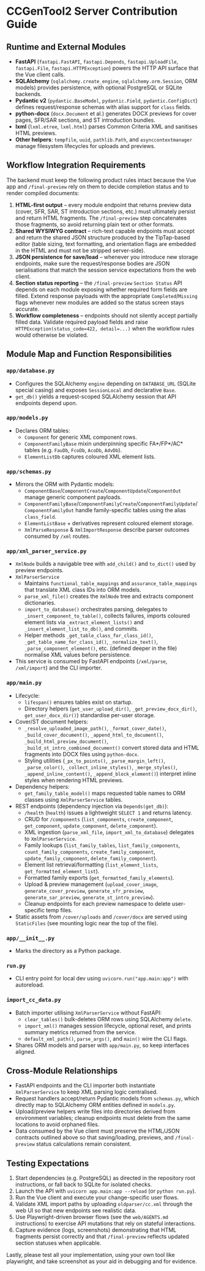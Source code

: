 # CCGenTool2 Server Contribution Guide

## Runtime and External Modules
- **FastAPI** (`fastapi.FastAPI`, `fastapi.Depends`, `fastapi.UploadFile`, `fastapi.File`, `fastapi.HTTPException`) powers the HTTP API surface that the Vue client calls.
- **SQLAlchemy** (`sqlalchemy.create_engine`, `sqlalchemy.orm.Session`, ORM models) provides persistence, with optional PostgreSQL or SQLite backends.
- **Pydantic v2** (`pydantic.BaseModel`, `pydantic.Field`, `pydantic.ConfigDict`) defines request/response schemas with alias support for `class` fields.
- **python-docx** (`docx.Document` et al.) generates DOCX previews for cover pages, SFR/SAR sections, and ST introduction bundles.
- **lxml** (`lxml.etree`, `lxml.html`) parses Common Criteria XML and sanitises HTML previews.
- **Other helpers**: `tempfile`, `uuid`, `pathlib.Path`, and `asynccontextmanager` manage filesystem lifecycles for uploads and previews.

## Workflow Integration Requirements
The backend must keep the following product rules intact because the Vue app and `/final-preview` rely on them to decide completion status and to render compiled documents:
1. **HTML-first output** – every module endpoint that returns preview data (cover, SFR, SAR, ST introduction sections, etc.) must ultimately persist and return HTML fragments. The `/final-preview` step concatenates those fragments, so avoid returning plain text or other formats.
2. **Shared WYSIWYG contract** – rich-text capable endpoints must accept and return the shared JSON structure produced by the TipTap-based editor (table sizing, text formatting, and orientation flags are embedded in the HTML and must not be stripped server-side).
3. **JSON persistence for save/load** – whenever you introduce new storage endpoints, make sure the request/response bodies are JSON serialisations that match the session service expectations from the web client.
4. **Section status reporting** – the `/final-preview` `Section Status` API depends on each module exposing whether required form fields are filled. Extend response payloads with the appropriate `Completed`/`Missing` flags whenever new modules are added so the status screen stays accurate.
5. **Workflow completeness** – endpoints should not silently accept partially filled data. Validate required payload fields and raise `HTTPException(status_code=422, detail=...)` when the workflow rules would otherwise be violated.

## Module Map and Function Responsibilities
### `app/database.py`
- Configures the SQLAlchemy `engine` depending on `DATABASE_URL` (SQLite special casing) and exposes `SessionLocal` and declarative `Base`.
- `get_db()` yields a request-scoped SQLAlchemy session that API endpoints depend upon.

### `app/models.py`
- Declares ORM tables:
  - `Component` for generic XML component rows.
  - `ComponentFamilyBase` mixin underpinning specific FA*/FP*/AC* tables (e.g. `FauDb`, `FcoDb`, `AcoDb`, `AdvDb`).
  - `ElementListDb` captures coloured XML element lists.

### `app/schemas.py`
- Mirrors the ORM with Pydantic models:
  - `ComponentBase`/`ComponentCreate`/`ComponentUpdate`/`ComponentOut` manage generic component payloads.
  - `ComponentFamilyBase`/`ComponentFamilyCreate`/`ComponentFamilyUpdate`/`ComponentFamilyOut` handle family-specific tables using the alias `class_field`.
  - `ElementListBase` + derivatives represent coloured element storage.
  - `XmlParseResponse` & `XmlImportResponse` describe parser outcomes consumed by `/xml` routes.

### `app/xml_parser_service.py`
- `XmlNode` builds a navigable tree with `add_child()` and `to_dict()` used by preview endpoints.
- `XmlParserService`
  - Maintains `functional_table_mappings` and `assurance_table_mappings` that translate XML class IDs into ORM models.
  - `parse_xml_file()` creates the `XmlNode` tree and extracts component dictionaries.
  - `import_to_database()` orchestrates parsing, delegates to `_insert_component_to_table()`, collects failures, imports coloured element lists via `_extract_element_lists()` and `_insert_element_list_to_db()`, and commits.
  - Helper methods `_get_table_class_for_class_id()`, `_get_table_name_for_class_id()`, `_normalize_text()`, `_parse_component_element()`, etc. (defined deeper in the file) normalise XML values before persistence.
- This service is consumed by FastAPI endpoints (`/xml/parse`, `/xml/import`) and the CLI importer.

### `app/main.py`
- Lifecycle:
  - `lifespan()` ensures tables exist on startup.
  - Directory helpers (`get_user_upload_dir()`, `_get_preview_docx_dir()`, `get_user_docx_dir()`) standardise per-user storage.
- Cover/ST document helpers:
  - `_resolve_uploaded_image_path()`, `_format_cover_date()`, `_build_cover_document()`, `_append_html_to_document()`, `_build_html_preview_document()`, `_build_st_intro_combined_document()` convert stored data and HTML fragments into DOCX files using `python-docx`.
  - Styling utilities (`_px_to_points()`, `_parse_margin_left()`, `_parse_color()`, `_collect_inline_styles()`, `_merge_styles()`, `_append_inline_content()`, `_append_block_element()`) interpret inline styles when rendering HTML previews.
- Dependency helpers:
  - `get_family_table_model()` maps requested table names to ORM classes using `XmlParserService` tables.
- REST endpoints (dependency injection via `Depends(get_db)`):
  - `/health` (`health`) issues a lightweight `SELECT 1` and returns latency.
  - CRUD for `/components` (`list_components`, `create_component`, `get_component`, `update_component`, `delete_component`).
  - XML ingestion (`parse_xml_file`, `import_xml_to_database`) delegates to `XmlParserService`.
  - Family lookups (`list_family_tables`, `list_family_components`, `count_family_components`, `create_family_component`, `update_family_component`, `delete_family_component`).
  - Element list retrieval/formatting (`list_element_lists`, `get_formatted_element_list`).
  - Formatted family exports (`get_formatted_family_elements`).
  - Upload & preview management (`upload_cover_image`, `generate_cover_preview`, `generate_sfr_preview`, `generate_sar_preview`, `generate_st_intro_preview`).
  - Cleanup endpoints for each preview namespace to delete user-specific temp files.
- Static assets from `/cover/uploads` and `/cover/docx` are served using `StaticFiles` (see mounting logic near the top of the file).

### `app/__init__.py`
- Marks the directory as a Python package.

### `run.py`
- CLI entry point for local dev using `uvicorn.run("app.main:app")` with autoreload.

### `import_cc_data.py`
- Batch importer utilising `XmlParserService` without FastAPI:
  - `clear_tables()` bulk-deletes ORM rows using SQLAlchemy `delete`.
  - `import_xml()` manages session lifecycle, optional reset, and prints summary metrics returned from the service.
  - `default_xml_path()`, `parse_args()`, and `main()` wire the CLI flags.
- Shares ORM models and parser with `app/main.py`, so keep interfaces aligned.

## Cross-Module Relationships
- FastAPI endpoints and the CLI importer both instantiate `XmlParserService` to keep XML parsing logic centralised.
- Request handlers accept/return Pydantic models from `schemas.py`, which directly map to SQLAlchemy ORM entities defined in `models.py`.
- Upload/preview helpers write files into directories derived from environment variables; cleanup endpoints must delete from the same locations to avoid orphaned files.
- Data consumed by the Vue client must preserve the HTML/JSON contracts outlined above so that saving/loading, previews, and `/final-preview` status calculations remain consistent.

## Testing Expectations
1. Start dependencies (e.g. PostgreSQL) as directed in the repository root instructions, or fall back to SQLite for isolated checks.
2. Launch the API with `uvicorn app.main:app --reload` (or `python run.py`).
3. Run the Vue client and execute your change-specific user flows.
4. Validate XML import paths by uploading `oldparser/cc.xml` through the web UI so that new endpoints see realistic data.
5. Use Playwright-driven browser flows (see the `web/AGENTS.md` instructions) to exercise API mutations that rely on stateful interactions.
6. Capture evidence (logs, screenshots) demonstrating that HTML fragments persist correctly and that `/final-preview` reflects updated section statuses when applicable.

Lastly, please test all your implementation, using your own tool like playwright, and take screenshot as your aid in debugging and for evidence.
